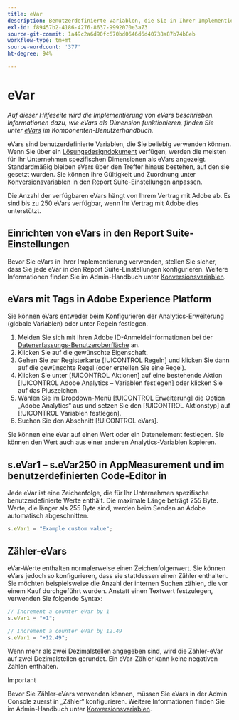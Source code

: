 ```yaml
---
title: eVar
description: Benutzerdefinierte Variablen, die Sie in Ihrer Implementierung verwenden können.
exl-id: f89457b2-4186-4276-8637-9992070e3a73
source-git-commit: 1a49c2a6d90fc670bd0646d6d40738a87b74b8eb
workflow-type: tm+mt
source-wordcount: '377'
ht-degree: 94%

---
```


# eVar

*Auf dieser Hilfeseite wird die Implementierung von eVars beschrieben. Informationen dazu, wie eVars als Dimension funktionieren, finden Sie unter [eVars](/help/components/dimensions/evar.md) im Komponenten-Benutzerhandbuch.*

eVars sind benutzerdefinierte Variablen, die Sie beliebig verwenden können. Wenn Sie über ein [Lösungsdesigndokument](/help/implement/prepare/solution-design.md) verfügen, werden die meisten für Ihr Unternehmen spezifischen Dimensionen als eVars angezeigt. Standardmäßig bleiben eVars über den Treffer hinaus bestehen, auf den sie gesetzt wurden. Sie können ihre Gültigkeit und Zuordnung unter [Konversionsvariablen](/help/admin/admin/conversion-var-admin/conversion-var-admin.md) in den Report Suite-Einstellungen anpassen.

Die Anzahl der verfügbaren eVars hängt von Ihrem Vertrag mit Adobe ab. Es sind bis zu 250 eVars verfügbar, wenn Ihr Vertrag mit Adobe dies unterstützt.

## Einrichten von eVars in den Report Suite-Einstellungen

Bevor Sie eVars in Ihrer Implementierung verwenden, stellen Sie sicher, dass Sie jede eVar in den Report Suite-Einstellungen konfigurieren. Weitere Informationen finden Sie im Admin-Handbuch unter [Konversionsvariablen](/help/admin/admin/conversion-var-admin/conversion-var-admin.md).

## eVars mit Tags in Adobe Experience Platform

Sie können eVars entweder beim Konfigurieren der Analytics-Erweiterung (globale Variablen) oder unter Regeln festlegen.

1. Melden Sie sich mit Ihren Adobe ID-Anmeldeinformationen bei der [Datenerfassungs-Benutzeroberfläche](https://experience.adobe.com/data-collection) an.
2. Klicken Sie auf die gewünschte Eigenschaft.
3. Gehen Sie zur Registerkarte [!UICONTROL Regeln] und klicken Sie dann auf die gewünschte Regel (oder erstellen Sie eine Regel).
4. Klicken Sie unter [!UICONTROL Aktionen] auf eine bestehende Aktion [!UICONTROL Adobe Analytics – Variablen festlegen] oder klicken Sie auf das Pluszeichen.
5. Wählen Sie im Dropdown-Menü [!UICONTROL Erweiterung] die Option „Adobe Analytics“ aus und setzen Sie den [!UICONTROL Aktionstyp] auf [!UICONTROL Variablen festlegen].
6. Suchen Sie den Abschnitt [!UICONTROL eVars].

Sie können eine eVar auf einen Wert oder ein Datenelement festlegen. Sie können den Wert auch aus einer anderen Analytics-Variablen kopieren.

## s.eVar1 – s.eVar250 in AppMeasurement und im benutzerdefinierten Code-Editor in 

Jede eVar ist eine Zeichenfolge, die für Ihr Unternehmen spezifische benutzerdefinierte Werte enthält. Die maximale Länge beträgt 255 Byte. Werte, die länger als 255 Byte sind, werden beim Senden an Adobe automatisch abgeschnitten.

```js
s.eVar1 = "Example custom value";
```

## Zähler-eVars

eVar-Werte enthalten normalerweise einen Zeichenfolgenwert. Sie können eVars jedoch so konfigurieren, dass sie stattdessen einen Zähler enthalten. Sie möchten beispielsweise die Anzahl der internen Suchen zählen, die vor einem Kauf durchgeführt wurden. Anstatt einen Textwert festzulegen, verwenden Sie folgende Syntax:

```js
// Increment a counter eVar by 1
s.eVar1 = "+1";

// Increment a counter eVar by 12.49
s.eVar1 = "+12.49";
```

Wenn mehr als zwei Dezimalstellen angegeben sind, wird die Zähler-eVar auf zwei Dezimalstellen gerundet. Ein eVar-Zähler kann keine negativen Zahlen enthalten.

>[!IMPORTANT]
>
>Bevor Sie Zähler-eVars verwenden können, müssen Sie eVars in der Admin Console zuerst in „Zähler“ konfigurieren. Weitere Informationen finden Sie im Admin-Handbuch unter [Konversionsvariablen](/help/admin/admin/conversion-var-admin/conversion-var-admin.md).
